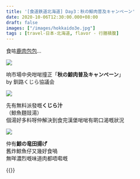 ```yaml
---
title: '[食道鉄道北海道] Day3：秋の鯨肉普及キャンペーン'
date: 2020-10-06T12:30:00.000+08:00
draft: false
images: ["/images/hokkaido3e.jpg"]
tags : [travel-日本-北海道, flavor - 行膳積腹]
---
```


食咗[鹿肉包包](https://hidie.net/hokkaido3d/)... 

![](/images/hokkaido3e1.jpg)

响市場中央咁啱撞正「**秋の鯨肉普及キャンペーン**」  
by 釧路くじら協議会

![](/images/hokkaido3e2.jpg)

先有無料派發嘅**くじら汁**  
（鯨魚麵豉湯）  
個湯好多料呀仲解決到食完漢堡啱啱有啲口渴嘅狀況  

![](/images/hokkaido3e.jpg)

仲有**鯨の竜田揚げ**  
舊炸鯨魚仔又幾好食喎  
無咩濃烈嘅味道肉都唔嚡嘅  

  
{{<hokkaido>}}
